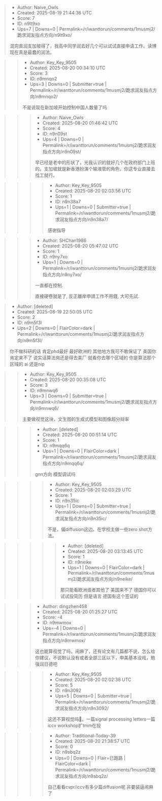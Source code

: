 > - Author: Naive_Owls
> - Created: 2025-08-19 21:44:36 UTC
> - Score: 7
> - ID: n9lt9xo
> - Ups=7 | Downs=0 | Permalink=/r/iwanttorun/comments/1musmj2/跪求润友指点方向/n9lt9xo/
>
> 混完直润支加坡得了，我高中同学润去好几个可以试试直接申请工作。读博现在真是最蠢的润法。

>> - Author: Key_Key_9505
>> - Created: 2025-08-20 00:34:10 UTC
>> - Score: 3
>> - ID: n9mnqo2
>> - Ups=3 | Downs=0 | Submitter=true | Permalink=/r/iwanttorun/comments/1musmj2/跪求润友指点方向/n9mnqo2/
>>
>> 不是说现在新加坡开始控制中国人数量了吗

>>> - Author: Naive_Owls
>>> - Created: 2025-08-20 01:46:42 UTC
>>> - Score: 4
>>> - ID: n9n09st
>>> - Ups=4 | Downs=0 | Permalink=/r/iwanttorun/comments/1musmj2/跪求润友指点方向/n9n09st/
>>>
>>> 早已经是老中的形状了，光我认识的就好几个在政府部门上班的。支加坡就是新香港扮演个输液管的角色，你这专业直接去找工就行。

>>>> - Author: Key_Key_9505
>>>> - Created: 2025-08-20 02:03:56 UTC
>>>> - Score: 1
>>>> - ID: n9n38a7
>>>> - Ups=1 | Downs=0 | Submitter=true | Permalink=/r/iwanttorun/comments/1musmj2/跪求润友指点方向/n9n38a7/
>>>>
>>>> 感谢指导

>>> - Author: SHChan1986
>>> - Created: 2025-08-20 05:47:02 UTC
>>> - Score: 1
>>> - ID: n9ny7xo
>>> - Ups=1 | Downs=0 | Permalink=/r/iwanttorun/comments/1musmj2/跪求润友指点方向/n9ny7xo/
>>>
>>> 一直都在控制.
>>> 
>>> 直接硬卷就是了, 反正離岸申請工作不用錢,  大可先試.

> - Author: [deleted]
> - Created: 2025-08-19 22:50:05 UTC
> - Score: 2
> - ID: n9m5f3l
> - Ups=2 | Downs=0 | FlairColor=dark | Permalink=/r/iwanttorun/comments/1musmj2/跪求润友指点方向/n9m5f3l/
>
> 你不做科研的话 肯定phd最好 最好欧洲的 其他地方我可不敢保证了 美国你肯定来不了  说实话算法岗还是得去美厂 就看你去哪个区域的 你是算法那个区域的 ai 还是nip

>> - Author: Key_Key_9505
>> - Created: 2025-08-20 00:35:08 UTC
>> - Score: 3
>> - ID: n9mnwq6
>> - Ups=3 | Downs=0 | Submitter=true | Permalink=/r/iwanttorun/comments/1musmj2/跪求润友指点方向/n9mnwq6/
>>
>> 主要做视觉这块，文生图的生成式模型和图像超分辩率

>>> - Author: [deleted]
>>> - Created: 2025-08-20 00:51:14 UTC
>>> - Score: 1
>>> - ID: n9mqq6q
>>> - Ups=1 | Downs=0 | FlairColor=dark | Permalink=/r/iwanttorun/comments/1musmj2/跪求润友指点方向/n9mqq6q/
>>>
>>> gnn方向 模型调试吗

>>>> - Author: Key_Key_9505
>>>> - Created: 2025-08-20 02:03:29 UTC
>>>> - Score: 1
>>>> - ID: n9n35ic
>>>> - Ups=1 | Downs=0 | Submitter=true | Permalink=/r/iwanttorun/comments/1musmj2/跪求润友指点方向/n9n35ic/
>>>>
>>>> 不是，偏diffusion这边。在学校主做一些zero shot方法。

>>>>> - Author: [deleted]
>>>>> - Created: 2025-08-20 03:13:45 UTC
>>>>> - Score: 1
>>>>> - ID: n9neike
>>>>> - Ups=1 | Downs=0 | FlairColor=dark | Permalink=/r/iwanttorun/comments/1musmj2/跪求润友指点方向/n9neike/
>>>>>
>>>>> 那只能看欧洲或者其他了 美国来不了  德国你可以试试投简历 但是语言 德国有这个签证的

>>> - Author: dingzhen458
>>> - Created: 2025-08-20 01:25:27 UTC
>>> - Score: -4
>>> - ID: n9mwmox
>>> - Ups=-4 | Downs=0 | Permalink=/r/iwanttorun/comments/1musmj2/跪求润友指点方向/n9mwmox/
>>>
>>> 这也能算视觉了吗，闹麻了，还有论文有几篇都不说，怎么给你建议，不说默认没有或者全部三区以下，申美基本没戏，勉强润日德吧

>>>> - Author: Key_Key_9505
>>>> - Created: 2025-08-20 02:02:38 UTC
>>>> - Score: 5
>>>> - ID: n9n3092
>>>> - Ups=5 | Downs=0 | Submitter=true | Permalink=/r/iwanttorun/comments/1musmj2/跪求润友指点方向/n9n3092/
>>>>
>>>> 这还不算视觉吗🤣。一篇signal processing letters一篇iccv workshop扩tmm在投

>>>> - Author: Traditional-Today-39
>>>> - Created: 2025-08-20 21:38:57 UTC
>>>> - Score: 0
>>>> - ID: n9sbq2z
>>>> - Ups=0 | Downs=0 | Flair=已跑路 | FlairColor=dark | Permalink=/r/iwanttorun/comments/1musmj2/跪求润友指点方向/n9sbq2z/
>>>>
>>>> 自己看看cvpr/iccv有多少篇diffusion呢 非要装逼闹麻了

